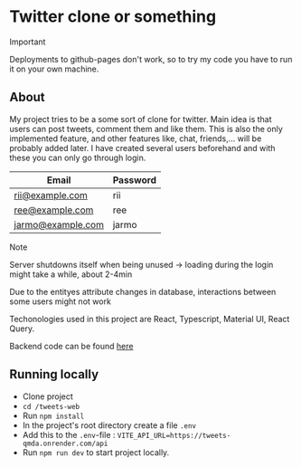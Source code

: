 # Twitter clone or something
>[!IMPORTANT]
>Deployments to github-pages don't work, so to try my code you have to run it on your own machine.

## About

My project tries to be a some sort of clone for twitter. Main idea is that users can post tweets, comment them and like them. This is also the only implemented feature, and other features like, chat, friends,... will be probably added later.
I have created several users beforehand and with these you can only go through login.

| Email | Password | 
|----------|----------|
| rii@example.com | rii |
| ree@example.com | ree | 
| jarmo@example.com | jarmo | 

>[!NOTE]
>Server shutdowns itself when being unused -> loading during the login might take a while, about 2-4min
>
>Due to the entityes attribute changes in database, interactions between some users might not work



Techonologies used in this project are React, Typescript, Material UI, React Query. 

Backend code can be found [here](https://github.com/williamlempinen/tweets-java)

## Running locally

- Clone project
- `cd /tweets-web`
- Run `npm install`
- In the project's root directory create a file `.env`
- Add this to the `.env`-file : `VITE_API_URL=https://tweets-qmda.onrender.com/api`
- Run `npm run dev` to start project locally.
